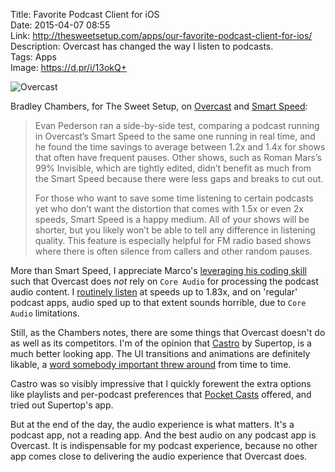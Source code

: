 Title: Favorite Podcast Client for iOS  
Date: 2015-04-07 08:55  
Link: http://thesweetsetup.com/apps/our-favorite-podcast-client-for-ios/  
Description: Overcast has changed the way I listen to podcasts.  
Tags: Apps  
Image: https://d.pr/i/13okQ+  

![Overcast][1]

Bradley Chambers, for The Sweet Setup, on [Overcast][2] and [Smart Speed][3]:

> Evan Pederson ran a side-by-side test, comparing a podcast running in Overcast’s Smart Speed to the same one running in real time, and he found the time savings to average between 1.2x and 1.4x for shows that often have frequent pauses. Other shows, such as Roman Mars’s 99% Invisible, which are tightly edited, didn’t benefit as much from the Smart Speed because there were less gaps and breaks to cut out.
>
> For those who want to save some time listening to certain podcasts yet who don’t want the distortion that comes with 1.5x or even 2x speeds, Smart Speed is a happy medium. All of your shows will be shorter, but you likely won’t be able to tell any difference in listening quality. This feature is especially helpful for FM radio based shows where there is often silence from callers and other random pauses.

More than Smart Speed, I appreciate Marco's [leveraging his coding skill][4] such that Overcast does *not* rely on `Core Audio` for processing the podcast audio content. I [routinely listen][5] at speeds up to 1.83x, and on 'regular' podcast apps, audio sped up to that extent sounds horrible, due to `Core Audio` limitations.

Still, as the Chambers notes, there are some things that Overcast doesn't do as well as its competitors. I'm of the opinion that [Castro][6] by Supertop, is a much better looking app. The UI transitions and animations are definitely likable, a [word somebody important threw around][7] from time to time. 

Castro was so visibly impressive that I quickly forewent the extra options like playlists and per-podcast preferences that [Pocket Casts][8] offered, and tried out Supertop's app.

But at the end of the day, the audio experience is what matters. It's a podcast app, not a reading app. And the best audio on any podcast app is Overcast. It is indispensable for my podcast experience, because no other app comes close to delivering the audio experience that Overcast does.

[1]: https://d.pr/i/13okQ+ "Overcast"
[2]: https://itunes.apple.com/us/app/overcast-podcast-player/id888422857?at=1l3vx9s "Overcast on the App Store"
[3]: http://www.marco.org/2014/07/16/overcast "Marco Arment's post on launching Overcast"
[4]: http://www.imore.com/debug-43-exclusive-marco-arment-breaks-his-silence-overcast "Debug, episode 43, with Marco Arment discussing Overcast's launch"
[5]: /2015/2/18/youre-listening-wrong-no-youre-not "My post on how to listen to podcasts"
[6]: https://itunes.apple.com/us/app/castro-high-fidelity-podcasts/id723142770?at=1l3vx9s "Castro on the App Store"
[7]: http://www.zdnet.com/article/lickable-buttons/#! "'Lickable buttons'"
[8]: https://itunes.apple.com/us/app/pocket-casts/id414834813?at=1l3vx9s "Pocket Casts on the App Store"